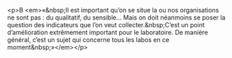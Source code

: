 &lt;p&gt;B &lt;em&gt;«&amp;nbsp;Il est important qu’on se situe la ou nos organisations ne sont pas : du qualitatif, du sensible… Mais on doit néanmoins se poser la question des indicateurs que l’on veut collecter.&amp;nbsp;C’est un point d’amélioration extrêmement important pour le laboratoire. De manière général, c’est un sujet qui concerne tous les labos en ce moment&amp;nbsp;»&lt;&#x2F;em&gt;&lt;&#x2F;p&gt;